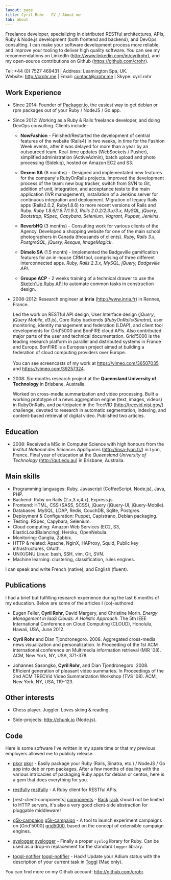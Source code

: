 ```yaml
---
layout: page
title: Cyril Rohr - CV / About me
tab: about
---
```


Freelance developer, specializing in distributed RESTful architectures, APIs, Ruby & Node.js development (both frontend and backend), and DevOps consulting. I can make your software development process more reliable, and improve your tooling to deliver high quality software. You can see my recommendations on LinkedIn (<http://www.linkedin.com/in/cyrilrohr>), and my open-source contributions on Github (<https://github.com/crohr>).

Tel: +44 (0) 7527 469431 | Address: Leamington Spa, UK.
<br/>
Website: <http://crohr.me> | Email: <contact@crohr.me> | Skype: cyril.rohr

## Work Experience

* Since 2014: Founder of [Packager.io](https://packager.io), the easiest way to get debian or rpm packages out of your Ruby / NodeJS / Go app.

* Since 2012: Working as a Ruby & Rails freelance developer, and doing DevOps consulting. Clients include:

    * **NowFashion** - Finished/Restarted the development of central features of the website (Rails4) in two weeks, in time for the Fashion Week events, after it was delayed for more than a year by an outsourced team. Real-time updates (WebSockets / Pusher), simplified administration (ActiveAdmin), batch upload and photo processing (Sidekiq), hosted on Amazon EC2 and S3.

    * **Dexem SA** (8 months) - Designed and implementated new features for the company's RubyOnRails projects. Improved the development process of the team: new bug tracker, switch from SVN to Git, addition of unit, integration, and acceptance tests to the main application (IVR management), installation of a Jenkins server for continuous integration and deployment. Migration of
legacy Rails apps (Rails2.0.2, Ruby1.8.6) to more recent versions of Rails and Ruby. *Ruby 1.8.6/1.8.7/1.9.3, Rails 2.0.2/2.3.x/3.x, MySQL, jQuery, Bootstrap, RSpec, Capybara, Selenium, Vagrant, Puppet, Jenkins*.

    * **ReverbHQ** (3 months) - Consulting work for various clients of the Agency. Developed a shopping website for one of the main school photographers in Canada (thousands of clients). *Ruby, Rails 3.x, PostgreSQL, jQuery, Resque, ImageMagick*.

    * **Dimelo SA** (1.5 month) - Implemented the Badgeville gamification features for an in-house CRM tool, comprising of three different interconnected apps. *Ruby, Rails 2.3.x, MySQL, jQuery, Badgeville API*.

    * **Groupe ACP** - 2 weeks training of a technical drawer to use the [Sketch'Up Ruby API](http://www.sketchup.com/intl/en/developer/) to automate common tasks in construction design.

* 2008-2012: Research engineer at **Inria** (<http://www.inria.fr>) in Rennes,
France.

    Led the work on RESTful API design, User Interface design (*jQuery*, *jQuery
Mobile*, *d3.js*), Core Ruby backends (*RubyOnRails/Sinatra*), user monitoring, identity management and federation (LDAP), and client tool
developments for Grid'5000 and BonFIRE cloud APIs. Also contributed major parts of
the user and technical documentation. Grid'5000 is the leading research platform in
parallel and distributed systems in France and Europe. BonFIRE is a European
project aimed at building a federation of cloud computing providers over
Europe. <br><br>You can see screencasts of my work at <https://vimeo.com/36507035> and <https://vimeo.com/39257324>.

* 2008: Six-months research project at the **Queensland University of
  Technology** in Brisbane, Australia.

    Worked on cross-media summarization and video processing. Built a working
prototype of a news aggregation engine (text, images, videos) in RubyOnRails, and
participated in the TrecVID (<http://trecvid.nist.gov/>) challenge, devoted
to research in automatic segmentation, indexing, and content-based retrieval
of digital video. Published two articles.

<!--
* 2007: Three-months internship as a software developer at the Kalistick
  startup (<http://kalistick.fr>) in Lyon, France. Helped building a
  software to drive quality and best practices in Java software
  developments using code analyzers, rules engines, and business
  intelligence tools.

* 2006: Two-months internship as a developer in a small business in
  Lyon, France. Built a customer management and invoicing tool in
  PHP/MySQL/HTML.
-->

## Education

* 2008: Received a MSc in Computer Science with high honours from the
  *Institut National des Sciences Appliquées* (<http://insa-lyon.fr/>)
  in Lyon, France. Final year of education at the *Queensland University
  of Technology* (<http://qut.edu.au>) in Brisbane, Australia.

## Main skills

* Programming languages: Ruby, Javascript (CoffeeScript, Node.js), Java, PHP.
* Backend: Ruby on Rails (2.x,3.x,4.x), Express.js.
* Frontend: HTML, CSS (SASS, SCSS), jQuery (jQuery-UI, jQuery-Mobile).
* Databases: MySQL, LDAP, Redis, CouchDB, Sqlite, Postgres.
* Deployment & Configuration: Puppet, Capistrano, Debian packaging.
* Testing: RSpec, Capybara, Selenium.
* Cloud computing: Amazon Web Services (EC2, S3, ElasticLoadBalancing), Heroku, OpenNebula.
* Monitoring: Ganglia, Zabbix.
* HTTP & related: Apache, NginX, HAProxy, Squid, Public key infrastructures, OAuth.
* UNIX/GNU Linux: bash, SSH, vim, Git, SVN.
* Machine learning: clustering, classification, rules engines.

I can speak and write French (native), and English (fluent).

## Publications

I had a brief but fulfilling research experience during the last 6 months of
my education. Below are some of the articles I (co)-authored:

* Eugen Feller, **Cyril Rohr**, David Margery, and Christine Morin.
  *Energy Management in IaaS Clouds: A Holistic Approach*. The 5th IEEE
  International Conference on Cloud Computing (CLOUD), Honolulu, Hawaii,
  USA, June 2012.

* **Cyril Rohr** and Dian Tjondronegoro. 2008. Aggregated cross-media
  news visualization and personalization. In Proceeding of the 1st ACM
  international conference on Multimedia information retrieval (MIR
  '08). ACM, New York, NY, USA, 371-378.

* Johannes Sasongko, **Cyril Rohr**, and Dian Tjondronegoro. 2008.
  Efficient generation of pleasant video summaries. In Proceedings of
  the 2nd ACM TRECVid Video Summarization Workshop (TVS '08). ACM, New
  York, NY, USA, 119-123.

## Other interests

* Chess player. Juggler. Loves skiing & reading.

* Side-projects: <http://chunk.io> (Node.js).

## Code

Here is some software I've written in my spare time or that my previous
employers allowed me to publicly release.

* [pkgr] [pkgr] - Easily package your Ruby (Rails, Sinatra, etc.) / NodeJS / Go app into deb or rpm packages.
  After a few months of dealing with the various intricacies of packaging Ruby
  apps for debian or centos, here is a gem that does everything for you.

* [restfully] [restfully] - A Ruby client for RESTful APIs.

* [rest-client-components] [components] - [Rack] [rack] should not be limited
  to HTTP servers, it's also a very good client-side abstraction for pluggable
  middleware!

* [g5k-campaign] [g5k-campaign] - A tool to launch experiment campaigns on
  [Grid'5000] [grid5000], based on the concept of extensible campaign engines.

* [syslogger] [syslogger] - Finally a proper `syslog` library for Ruby. Can be
  used as a drop-in replacement for the standard `Logger` library.

* [toggl-notifier] [toggl-notifier] - Hack! Update your Adium status with the
  description of your current task in [Toggl](http://toggl.com) (Mac only).

[pkgr]: http://crohr.me/pkgr/
[restfully]: http://crohr.me/restfully/
[components]: http://github.com/crohr/rest-client-components
[rack]: http://rack.rubyforge.com
[g5k-campaign]: http://g5k-campaign.gforge.inria.fr/
[grid5000]: http://www.grid5000.fr/
[syslogger]: http://github.com/crohr/syslogger
[toggl-notifier]: http://github.com/crohr/toggl-notifier

You can find more on my Github account: <a href="http://github.com/crohr"
target="_blank">http://github.com/crohr</a>.
